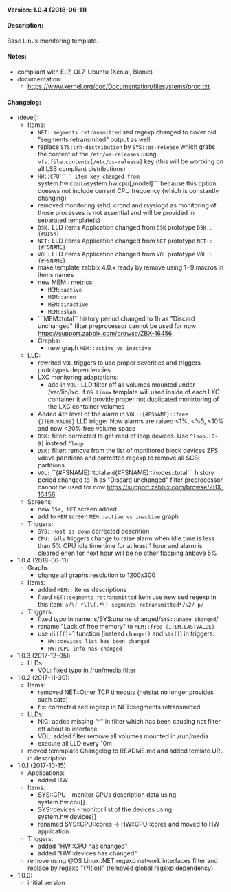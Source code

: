 #### Version: 1.0.4 (2018-06-11)

#### Description:
Base Linux monitoring template.

#### Notes:
- compliant with EL7, OL7, Ubuntu (Xenial, Bionic)
- documentation:
  - https://www.kernel.org/doc/Documentation/filesystems/proc.txt

#### Changelog:
- (devel):
  - Items:
    - ```NET::segments retransmitted``` sed regexp changed to cover old "segments retransmited"
      output as well
    - replace ```SYS::rh-distribution``` by ```SYS::os-release``` which grabs the content of the
      ```/etc/os-releases``` using ```vfs.file.contents[/etc/os-release]``` key
      (this will be wortking on all LSB compliant distributions)
    - ```HW::CPU```` item key changed from ```system.hw.cpu``` to ```system.hw.cpu[,model]```
      because this option doesws not include current CPU frequency (which is constantly changing)
    - removed monitoring sshd, crond and rsyslogd as monitoring of those processes
      is not essential and will be provided in separated template(s)
    - ```DSK:``` LLD items Application changed from ```DSK``` prototype ```DSK::{#DISK}```
    - ```NET:``` LLD items Application changed from ```NET``` prototype ```NET::{#FSNAME}```
    - ```VOL:``` LLD items Application changed from ```VOL``` prototype ```VOL::{#FSNAME}```
    - make template zabbix 4.0.x ready by remove using $1-$9 macros in items names
    - new MEM:: metrics:
      - ```MEM::active```
      - ```MEM::anon```
      - ```MEM::inactive```
      - ```MEM::slab```
    - ```MEM::total`` history period changed to 1h as "Discard unchanged" filter preprocessor cannot be used for now
      https://support.zabbix.com/browse/ZBX-16456
    - Graphs:
      - new graph ```MEM::active vs inactive```
  - LLD:
    - rewrited ```VOL``` triggers to use proper severities and triggers prototypes dependencies
    - LXC monitoring adaptations:
      - add in ```VOL:``` LLD filter off all volumes mounted under /var/lib/lxc. If ```OS Linux```
        template will used inside of each LXC container it will provide proper not duplicated
        monirtoring of the LXC container volumes
    - Added 4th level of the alarm in ```VOL::{#FSNAME}::free {ITEM.VALUE}``` LLD trigger
      Now alarms are raised <1%, <%5, <10% and now <20% free volume space
    - ```DSK:``` filter: corrected to get reed of loop devices. Use ```^loop.[0-9]``` instead ```^loop```
    - ```DSK:``` filter: remove from the list of moniitored block devices ZFS vdevs partitions and
      corrected regexp to remove all SCSI partitions
    - ```VOL:``` ``{#FSNAME}::total``` and ```{#FSNAME}::inodes::total``` history period changed to 1h
      as "Discard unchanged" filter preprocessor cannot be used for now
      https://support.zabbix.com/browse/ZBX-16456
  - Screens:
    - new ```DSK, NET``` screen added
    - add to ```MEM``` screen ```MEM::active vs inactive``` graph
  - Triggers:
    - ```SYS::Host is down``` corrected descrition
    - ```CPU::idle``` triggers change to raise alarm when idle time is less than 5% CPU
      idle time time for at least 1 hour and alarm is cleared ehen for next hour will be no other
      flapping anbove 5%
- 1.0.4 (2018-06-11)
  - Graphs:
    - change all graphs resolution to 1200x300
  - Items:
    - added ```MEM::``` items descriptions
    - fixed ```NET::segments retransmitted``` item
      use new sed regexp in this item:
      ```s/\( *\)\(.*\) segments retransmitted*/\2/ p/```
  - Triggers:
    - fixed typo in name: s/SYS:uname changed/```SYS::uname changed```/
    - rename "Lack of free memory" to ```MEM::free {ITEM.LASTVALUE}```
    - use ```diff()```=1 function (instead ```change()``` and ```str()```) in triggers:
      - ```HW::devices list has been changed```
      - ```HW::CPU info has changed```
- 1.0.3 (2017-12-05):
  - LLDs:
    - VOL: fixed typo in /run/media filter
- 1.0.2 (2017-11-30):
  - Items:
    - removed NET::Other TCP timeouts (netstat no longer provides such data)
    - fix: corrected sed regexp in NET::segments retransmitted
  - LLDs:
    - NIC: added missing "^" in filter which has been causing not filter off about lo interface
    - VOL: added filter remove all volumes mounted in /run/media
    - execute all LLD every 10m
  - moved temmplate Changelog to README.md and added temlate URL in description
- 1.0.1 (2017-10-15):
  - Applications:
    - added HW
  - Items:
    - SYS::CPU - monitor CPUs description data using system.hw.cpu[]
    - SYS::devices - monitor list of the devices using system.hw.devices[]
    - renamed SYS::CPU::cores -> HW::CPU::cores and moved to HW application
  - Triggers:
    - added "HW::CPU has changed"
    - added "HW::devices has changed"
  - remove using @OS Linux::NET regexp network interfaces filter and replace by regexp "(?!(lo))" (removed global regexp dependency)
- 1.0.0:
  - initial version
